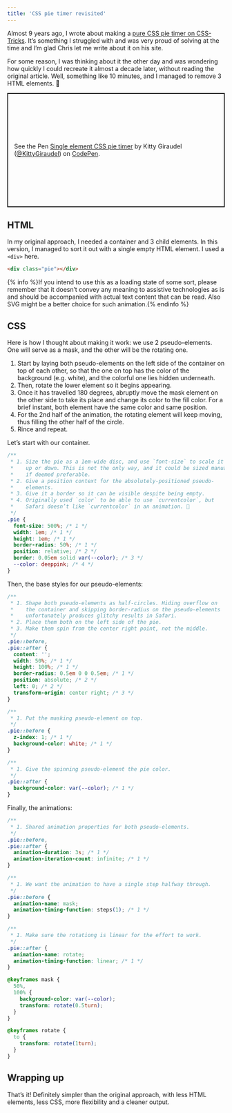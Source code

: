 ```yaml
---
title: 'CSS pie timer revisited'
---
```


Almost 9 years ago, I wrote about making a [pure CSS pie timer on CSS-Tricks](https://css-tricks.com/css-pie-timer/). It’s something I struggled with and was very proud of solving at the time and I’m glad Chris let me write about it on his site.

For some reason, I was thinking about it the other day and was wondering how quickly I could recreate it almost a decade later, without reading the original article. Well, something like 10 minutes, and I managed to remove 3 HTML elements. 💪

<p class="codepen" data-height="265" data-theme-id="light" data-default-tab="result" data-user="KittyGiraudel" data-slug-hash="GRrQgYE" style="height: 265px; box-sizing: border-box; display: flex; align-items: center; justify-content: center; border: 2px solid; margin: 1em 0; padding: 1em;" data-pen-title="Single element CSS pie timer">
  <span>See the Pen <a href="https://codepen.io/KittyGiraudel/pen/GRrQgYE">
  Single element CSS pie timer</a> by Kitty Giraudel (<a href="https://codepen.io/KittyGiraudel">@KittyGiraudel</a>)
  on <a href="https://codepen.io">CodePen</a>.</span>
</p>

## HTML

In my original approach, I needed a container and 3 child elements. In this version, I managed to sort it out with a single empty HTML element. I used a `<div>` here.

```html
<div class="pie"></div>
```

{% info %}If you intend to use this as a loading state of some sort, please remember that it doesn’t convey any meaning to assistive technologies as is and should be accompanied with actual text content that can be read. Also SVG might be a better choice for such animation.{% endinfo %}

## CSS

Here is how I thought about making it work: we use 2 pseudo-elements. One will serve as a mask, and the other will be the rotating one.

1. Start by laying both pseudo-elements on the left side of the container on top of each other, so that the one on top has the color of the background (e.g. white), and the colorful one lies hidden underneath.
2. Then, rotate the lower element so it begins appearing.
3. Once it has travelled 180 degrees, abruptly move the mask element on the other side to take its place and change its color to the fill color. For a brief instant, both element have the same color and same position.
4. For the 2nd half of the animation, the rotating element will keep moving, thus filling the other half of the circle.
5. Rince and repeat.

Let’s start with our container.

```css
/**
 * 1. Size the pie as a 1em-wide disc, and use `font-size` to scale it
 *    up or down. This is not the only way, and it could be sized manually 
 *    if deemed preferable.
 * 2. Give a position context for the absolutely-positioned pseudo-
 *    elements.
 * 3. Give it a border so it can be visible despite being empty.
 * 4. Originally used `color` to be able to use `currentcolor`, but
 *    Safari doesn’t like `currentcolor` in an animation. 🤯
 */
.pie {
  font-size: 500%; /* 1 */
  width: 1em; /* 1 */
  height: 1em; /* 1 */
  border-radius: 50%; /* 1 */
  position: relative; /* 2 */
  border: 0.05em solid var(--color); /* 3 */
  --color: deeppink; /* 4 */
}
```

Then, the base styles for our pseudo-elements:

```css
/**
 * 1. Shape both pseudo-elements as half-circles. Hiding overflow on
 *    the container and skipping border-radius on the pseudo-elements
 *    unfortunately produces glitchy results in Safari.
 * 2. Place them both on the left side of the pie.
 * 3. Make them spin from the center right point, not the middle.
 */
.pie::before,
.pie::after {
  content: '';
  width: 50%; /* 1 */
  height: 100%; /* 1 */
  border-radius: 0.5em 0 0 0.5em; /* 1 */
  position: absolute; /* 2 */
  left: 0; /* 2 */
  transform-origin: center right; /* 3 */
}

/**
 * 1. Put the masking pseudo-element on top.
 */
.pie::before {
  z-index: 1; /* 1 */
  background-color: white; /* 1 */
}

/**
 * 1. Give the spinning pseudo-element the pie color.
 */
.pie::after {
  background-color: var(--color); /* 1 */
}
```

Finally, the animations:

```css
/**
 * 1. Shared animation properties for both pseudo-elements.
 */
.pie::before,
.pie::after {
  animation-duration: 3s; /* 1 */
  animation-iteration-count: infinite; /* 1 */
}

/**
 * 1. We want the animation to have a single step halfway through.
 */
.pie::before {
  animation-name: mask;
  animation-timing-function: steps(1); /* 1 */
}

/**
 * 1. Make sure the rotationg is linear for the effort to work.
 */
.pie::after {
  animation-name: rotate;
  animation-timing-function: linear; /* 1 */
}

@keyframes mask {
  50%,
  100% {
    background-color: var(--color);
    transform: rotate(0.5turn);
  }
}

@keyframes rotate {
  to {
    transform: rotate(1turn);
  }
}
```

## Wrapping up

That’s it! Definitely simpler than the original approach, with less HTML elements, less CSS, more flexibility and a cleaner output.
